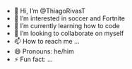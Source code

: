 - 👋 Hi, I’m @ThiagoRivasT
- 👀 I’m interested in soccer and Fortnite
- 🌱 I’m currently learning how to code
- 💞️ I’m looking to collaborate on myself
- 📫 How to reach me ...
- 😄 Pronouns: he/him
- ⚡ Fun fact: ...

<!---
ThiagoRivasT/ThiagoRivasT is a ✨ special ✨ repository because its `README.md` (this file) appears on your GitHub profile.
You can click the Preview link to take a look at your changes.
--->
